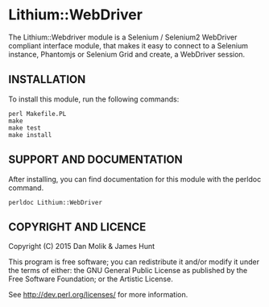 Lithium::WebDriver
==================

The Lithium::Webdriver module is a Selenium / Selenium2 WebDriver compliant interface module,
that makes it easy to connect to a Selenium instance, Phantomjs or Selenium Grid and create,
a WebDriver session.

INSTALLATION
------------

To install this module, run the following commands:

	perl Makefile.PL
	make
	make test
	make install

SUPPORT AND DOCUMENTATION
-------------------------

After installing, you can find documentation for this module with the
perldoc command.

    perldoc Lithium::WebDriver

COPYRIGHT AND LICENCE
---------------------

Copyright (C) 2015 Dan Molik & James Hunt

This program is free software; you can redistribute it and/or modify it
under the terms of either: the GNU General Public License as published
by the Free Software Foundation; or the Artistic License.

See http://dev.perl.org/licenses/ for more information.
